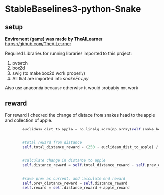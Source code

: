 # StableBaselines3-python-Snake #

## setup ##
**Enviroment (game) was made by TheAILearner** https://github.com/TheAILearner

Required Libraries for running libraries imported to this project:
1. pytorch
2. box2d
3. swig (to make box2d work properly)
4. All that are imported into *snakeEnv.py*

Also use anaconda because otherwise It would probably
not work

## reward ##
For reward I checked the change of distace from snakes head to the apple and collection of apple.

```python
        euclidean_dist_to_apple = np.linalg.norm(np.array(self.snake_head) - np.array(self.apple_position))


        #total reward from distance
        self.total_distance_reward = (250 - euclidean_dist_to_apple) / 25
        
        
        #calculate change in distance to apple
        self.distance_reward = self.total_distance_reward - self.prev_distance_reward
        
        
        #save prev as current, and calculate end reward
        self.prev_distance_reward = self.distance_reward
        self.reward = self.distance_reward + apple_reward
  
```




